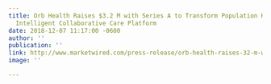 ```yaml
---
title: Orb Health Raises $3.2 M with Series A to Transform Population Health Through
  Intelligent Collaborative Care Platform
date: 2018-12-07 11:17:00 -0600
author: ''
publication: ''
link: http://www.marketwired.com/press-release/orb-health-raises-32-m-with-series-a-transform-population-health-through-intelligent-2179057.htm
image: ''

---
```

